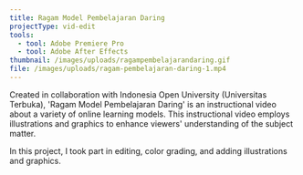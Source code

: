 ```yaml
---
title: Ragam Model Pembelajaran Daring
projectType: vid-edit
tools:
  - tool: Adobe Premiere Pro
  - tool: Adobe After Effects
thumbnail: /images/uploads/ragampembelajarandaring.gif
file: /images/uploads/ragam-pembelajaran-daring-1.mp4
---
```

Created in collaboration with Indonesia Open University (Universitas Terbuka), 'Ragam Model Pembelajaran Daring' is an instructional video about a variety of online learning models. This instructional video employs illustrations and graphics to enhance viewers' understanding of the subject matter.

In this project, I took part in editing, color grading, and adding illustrations and graphics.
